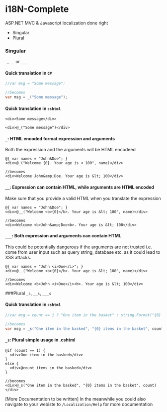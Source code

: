i18N-Complete
=============

ASP.NET MVC &amp; Javascript localization done right

* Singular
* Plural


### Singular 
`_`, `__` or `___`

#### Quick translation in `C#`

```cs
//var msg = "Some message"; 

//becomes
var msg = _("Some message");
```

#### Quick translation in `cshtml`

```cshtml
<div>Some message</div>

<div>@_("Some message")</div>
```

#### `_`: HTML encoded format expression and arguments
Both the expression and the arguments will be HTML encodeed

```cshtml
@{ var names = "John&Doe"; }
<div>@_("Welcome {0}. Your age is < 100", name)</div>

//becomes
<div>Welcome John&amp;Doe. Your age is &lt; 100</div>
```

#### `__`: Expression can contain HTML, while arguments are HTML encoded
Make sure that you provide a valid HTML when you translate the expression

```cshtml
@{ var names = "John&Doe"; }
<div>@__("Welcome <b>{0}</b>. Your age is &lt; 100", name)</div>

//becomes
<div>Welcome <b>John&amp;Doe<b>. Your age is &lt; 100</div>
```

#### `___`: Both expression and arguments can contain HTML
This could be potentially dangerous if the arguments are not trusted i.e. come from user input such as query string, database etc. as it could lead to XSS attacks.

```cshtml
@{ var names = "John <i>Doe</i>"; }
<div>@__("Welcome <b>{0}</b>. Your age is &lt; 100", name)</div>

//becomes
<div>Welcome <b>John <i>Doe</i><b>. Your age is &lt; 100</div>
```

###Plural 
`_s`, `__s`, `___s`

#### Quick translation in `cshtml`
```cs
//var msg = count == 1 ? "One item in the basket" : string.Format("{0} items in the basket", count); 

//becomes
var msg = _s("One item in the basked", "{0} items in the basket", count);
```

#### `_s`: Plural simple usage in .cshtml
```cshtml
@if (count == 1) {
  <div>One item in the basked</div>
}
else {
  <div>@count items in the basked</div>
}

//becomes
<div>@_s("One item in the basked", "{0} items in the basket", count)</div>
```

[More Documentation to be written]
In the meanwhile you could also navigate to your webiste to `/Localization/Help` for more documentation
